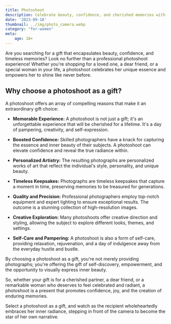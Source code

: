 ```yaml
---
title: Photoshoot
description: Celebrate beauty, confidence, and cherished memories with a professional photoshoot experience.
date: '2023-09-18'
thumbnail: ../img/photo_camera.webp
category: "for-women"
meta:
    age: 18+
---
```

Are you searching for a gift that encapsulates beauty, confidence, and timeless memories? Look no further than a professional photoshoot experience! Whether you're shopping for a loved one, a dear friend, or a special woman in your life, a photoshoot celebrates her unique essence and empowers her to shine like never before.

## Why choose a photoshoot as a gift?

A photoshoot offers an array of compelling reasons that make it an extraordinary gift choice:

- **Memorable Experience:** A photoshoot is not just a gift; it's an unforgettable experience that will be cherished for a lifetime. It's a day of pampering, creativity, and self-expression.

- **Boosted Confidence:** Skilled photographers have a knack for capturing the essence and inner beauty of their subjects. A photoshoot can elevate confidence and reveal the true radiance within.

- **Personalized Artistry:** The resulting photographs are personalized works of art that reflect the individual's style, personality, and unique beauty.

- **Timeless Keepsakes:** Photographs are timeless keepsakes that capture a moment in time, preserving memories to be treasured for generations.

- **Quality and Precision:** Professional photographers employ top-notch equipment and expert lighting to ensure exceptional results. The outcome is a stunning collection of high-resolution images.

- **Creative Exploration:** Many photoshoots offer creative direction and styling, allowing the subject to explore different looks, themes, and settings.

- **Self-Care and Pampering:** A photoshoot is also a form of self-care, providing relaxation, rejuvenation, and a day of indulgence away from the everyday hustle and bustle.

By choosing a photoshoot as a gift, you're not merely providing photographs; you're offering the gift of self-discovery, empowerment, and the opportunity to visually express inner beauty.

So, whether your gift is for a cherished partner, a dear friend, or a remarkable woman who deserves to feel celebrated and radiant, a photoshoot is a present that promotes confidence, joy, and the creation of enduring memories.

Select a photoshoot as a gift, and watch as the recipient wholeheartedly embraces her inner radiance, stepping in front of the camera to become the star of her own narrative.
